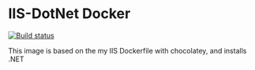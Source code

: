# IIS-DotNet Docker
[![Build status](https://ci.appveyor.com/api/projects/status/rqottol3pdxxhqde/branch/master?svg=true)](https://ci.appveyor.com/project/solthoth/iis-dotnet-docker/branch/master)

This image is based on the my IIS Dockerfile with chocolatey, and installs .NET

